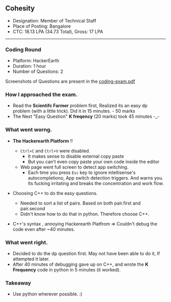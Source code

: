 ## Cohesity

- Designation: Member of Technical Staff
- Place of Posting: Bangalore
- CTC: 18.13 LPA (34.73 Total), Gross: 17 LPA

---

### Coding Round

- Platform: HackerEarth
- Duration: 1 hour
- Number of Questions: 2

Screenshots of Questions are present in the [coding-exam.pdf](coding-exam.pdf)

### How I approached the exam.

- Read the **Scientifc Farmer** problem first, Realized its an easy dp problem (with a little trick). Did it in 15 minutes. - 50 marks
- The Next "Easy Question" **K freqency** (20 marks) took 45 minutes -_-

### What went worng.

- **The Hackerearth Platform** !!
    + `Ctrl+C` and `Ctrl+V` were disabled.
        * It makes sense to disable external copy paste
        * But you can't even copy paste your own code inside the editor
    + Web page went full screen to detect app switching.
        * Each time you press `Esc` key to ignore intellisense's autocompletiono, App switch detection triggers. And warns you. Its fucking irritating and breaks the concentration and work flow.

- Choosing C++ to do the easy questions.
    + Needed to sort a list of pairs. Based on both pair.first and pair.second
    + Didn't know how to do that in python. Therefore choose C++.

- C++'s syntax , annoying Hackerearth Platfrom => Couldn't debug the code even after ~40 minutes.

### What went right.

- Decided to do the dp question first. May not have been able to do it, If attempted it later.
- After 40 minutes of debugging gave up on C++, and wrote the **K Frequency** code in python in 5 minutes (it worked).

### Takeaway

- Use python wherever possible. :)